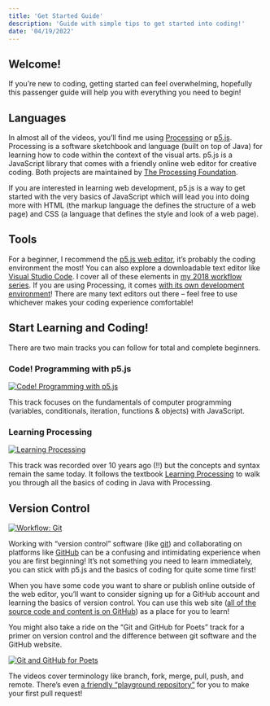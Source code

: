 ```yaml
---
title: 'Get Started Guide'
description: 'Guide with simple tips to get started into coding!'
date: '04/19/2022'
---
```


## Welcome!

If you’re new to coding, getting started can feel overwhelming, hopefully this passenger guide will help you with everything you need to begin!

## Languages

In almost all of the videos, you’ll find me using [Processing](https://processing.org/) or [p5.js](http://p5js.org/). Processing is a software sketchbook and language (built on top of Java) for learning how to code within the context of the visual arts. p5.js is a JavaScript library that comes with a friendly online web editor for creative coding. Both projects are maintained by [The Processing Foundation](https://processingfoundation.org/).

If you are interested in learning web development, p5.js is a way to get started with the very basics of JavaScript which will lead you into doing more with HTML (the markup language the defines the structure of a web page) and CSS (a language that defines the style and look of a web page).

## Tools

For a beginner, I recommend the [p5.js web editor](https://editor.p5js.org/), it’s probably the coding environment the most! You can also explore a downloadable text editor like [Visual Studio Code](https://code.visualstudio.com/). I cover all of these elements in [my 2018 workflow series](/tracks/2018-workflow). If you are using Processing, it comes [with its own development environment](https://processing.org/download)! There are many text editors out there – feel free to use whichever makes your coding experience comfortable!

## Start Learning and Coding!

There are two main tracks you can follow for total and complete beginners.

### Code! Programming with p5.js

[![Code! Programming with p5.js](/code-thumbnail.png)](/tracks/code-programming-with-p5-js)

This track focuses on the fundamentals of computer programming (variables, conditionals, iteration, functions & objects) with JavaScript.

### Learning Processing

[![Learning Processing](/learning-processing-thumbnail.jpg)](https://youtu.be/2VLaIr5Ckbs)

This track was recorded over 10 years ago (!!) but the concepts and syntax remain the same today. It follows the textbook [Learning Processing](http://learningprocessing.com/) to walk you through all the basics of coding in Java with Processing.

## Version Control

[![Workflow: Git](/git-thumbnail.png)](https://youtu.be/_sLgRBrZh6o)

Working with “version control” software (like [git](https://git-scm.com/)) and collaborating on platforms like [GitHub](https://github.com/) can be a confusing and intimidating experience when you are first beginning! It’s not something you need to learn immediately, you can stick with p5.js and the basics of coding for quite some time first!

When you have some code you want to share or publish online outside of the web editor, you’ll want to consider signing up for a GitHub account and learning the basics of version control. You can use this web site ([all of the source code and content is on GitHub](https://github.com/designsystemsinternational/thecodingtrain.com)) as a place for you to learn!

You might also take a ride on the “Git and GitHub for Poets” track for a primer on version control and the difference between git software and the GitHub website.

[![Git and GitHub for Poets](/git-for-poets-thumbnail.png)](https://youtu.be/_sLgRBrZh6o)

The videos cover terminology like branch, fork, merge, pull, push, and remote. There’s even [a friendly “playground repository”](https://github.com/CodingTrain/Rainbow-Poem) for you to make your first pull request!
